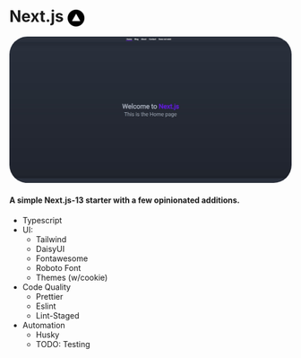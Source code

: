 # Next.js <img src="https://raw.githubusercontent.com/Fractal-Tess/Next.js/main/public/logo.png" width="30" align='center'/>

<div align="center">
  <img src="https://github.com/Fractal-Tess/Next.js/blob/main/public/app.jpg" width="580" style="border-radius:2rem"/>
</div>

#### A simple Next.js-13 starter with a few opinionated additions.

- Typescript
- UI:
  - Tailwind
  - DaisyUI
  - Fontawesome
  - Roboto Font
  - Themes (w/cookie)
- Code Quality
  - Prettier
  - Eslint
  - Lint-Staged
- Automation
  - Husky
  - TODO: Testing

